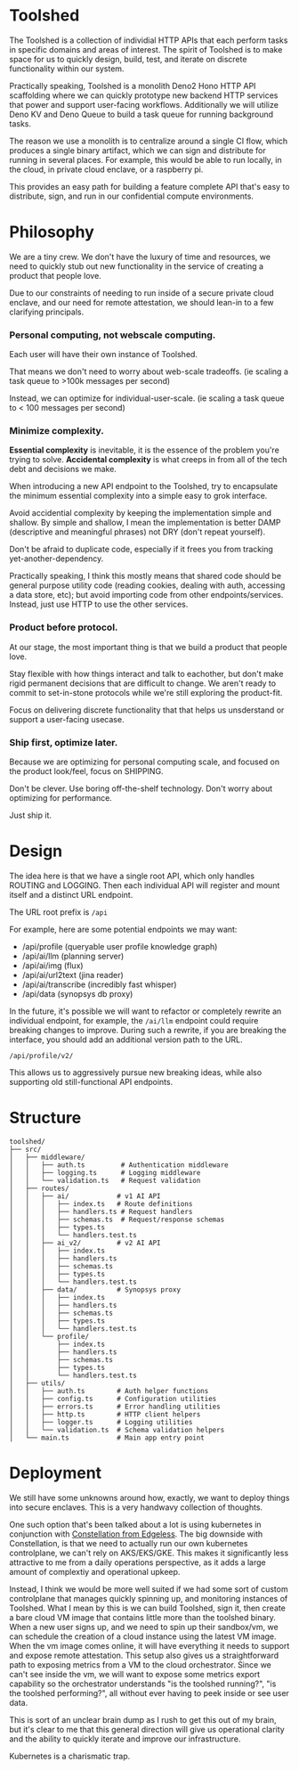 # Toolshed

The Toolshed is a collection of individial HTTP APIs that each perform tasks in specific domains and areas of interest. The spirit of Toolshed is to make space for us to quickly design, build, test, and iterate on discrete functionality within our system.

Practically speaking, Toolshed is a monolith Deno2 Hono HTTP API scaffolding where we can quickly prototype new backend HTTP services that power and support user-facing workflows. Additionally we will utilize Deno KV and Deno Queue to build a task queue for running background tasks.

The reason we use a monolith is to centralize around a single CI flow, which produces a single binary artifact, which we can sign and distribute for running in several places. For example, this would be able to run locally, in the cloud, in private cloud enclave, or a raspberry pi.

This provides an easy path for building a feature complete API that's easy to distribute, sign, and run in our confidential compute environments.

# Philosophy

We are a tiny crew. We don't have the luxury of time and resources, we need to quickly stub out new functionality in the service of creating a product that people love.

Due to our constraints of needing to run inside of a secure private cloud enclave, and our need for remote attestation, we should lean-in to a few clarifying principals.

### Personal computing, not webscale computing.

Each user will have their own instance of Toolshed.

That means we don't need to worry about web-scale tradeoffs. (ie scaling a task queue to >100k messages per second)

Instead, we can optimize for individual-user-scale. (ie scaling a task queue to < 100 messages per second)

### Minimize complexity.

**Essential complexity** is inevitable, it is the essence of the problem you're trying to solve. **Accidental complexity** is what creeps in from all of the tech debt and decisions we make.

When introducing a new API endpoint to the Toolshed, try to encapsulate the minimum essential complexity into a simple easy to grok interface.

Avoid accidential complexity by keeping the implementation simple and shallow. By simple and shallow, I mean the implementation is better DAMP (descriptive and meaningful phrases) not DRY (don't repeat yourself).

Don't be afraid to duplicate code, especially if it frees you from tracking yet-another-dependency.

Practically speaking, I think this mostly means that shared code should be general purpose utility code (reading cookies, dealing with auth, accessing a data store, etc); but avoid importing code from other endpoints/services. Instead, just use HTTP to use the other services.

### Product before protocol.

At our stage, the most important thing is that we build a product that people love.

Stay flexible with how things interact and talk to eachother, but don't make rigid permanent decisions that are difficult to change. We aren't ready to commit to set-in-stone protocols while we're still exploring the product-fit.

Focus on delivering discrete functionality that that helps us unsderstand or support a user-facing usecase.

### Ship first, optimize later.

Because we are optimizing for personal computing scale, and focused on the product look/feel, focus on SHIPPING.

Don't be clever. Use boring off-the-shelf technology. Don't worry about optimizing for performance.

Just ship it.

# Design

The idea here is that we have a single root API, which only handles ROUTING and LOGGING. Then each individual API will register and mount itself and a distinct URL endpoint.

The URL root prefix is `/api`

For example, here are some potential endpoints we may want:

- /api/profile (queryable user profile knowledge graph)
- /api/ai/llm (planning server)
- /api/ai/img (flux)
- /api/ai/url2text (jina reader)
- /api/ai/transcribe (incredibly fast whisper)
- /api/data (synopsys db proxy)

In the future, it's possible we will want to refactor or completely rewrite an individual endpoint, for example, the `/ai/llm` endpoint could require breaking changes to improve. During such a rewrite, if you are breaking the interface, you should add an additional version path to the URL.

`/api/profile/v2/`

This allows us to aggressively pursue new breaking ideas, while also supporting old still-functional API endpoints.

# Structure

```
toolshed/
├── src/
│   ├── middleware/
│   │   ├── auth.ts         # Authentication middleware
│   │   ├── logging.ts      # Logging middleware
│   │   └── validation.ts   # Request validation
│   ├── routes/
│   │   ├── ai/            # v1 AI API
│   │   │   ├── index.ts   # Route definitions
│   │   │   ├── handlers.ts # Request handlers
│   │   │   ├── schemas.ts  # Request/response schemas
│   │   │   ├── types.ts
│   │   │   └── handlers.test.ts
│   │   ├── ai_v2/         # v2 AI API
│   │   │   ├── index.ts
│   │   │   ├── handlers.ts
│   │   │   ├── schemas.ts
│   │   │   ├── types.ts
│   │   │   └── handlers.test.ts
│   │   ├── data/          # Synopsys proxy
│   │   │   ├── index.ts
│   │   │   ├── handlers.ts
│   │   │   ├── schemas.ts
│   │   │   ├── types.ts
│   │   │   └── handlers.test.ts
│   │   └── profile/
│   │       ├── index.ts
│   │       ├── handlers.ts
│   │       ├── schemas.ts
│   │       ├── types.ts
│   │       └── handlers.test.ts
│   ├── utils/
│   │   ├── auth.ts        # Auth helper functions
│   │   ├── config.ts      # Configuration utilities
│   │   ├── errors.ts      # Error handling utilities
│   │   ├── http.ts        # HTTP client helpers
│   │   ├── logger.ts      # Logging utilities
│   │   └── validation.ts  # Schema validation helpers
│   └── main.ts            # Main app entry point
```

# Deployment

We still have some unknowns around how, exactly, we want to deploy things into secure enclaves. This is a very handwavy collection of thoughts.

One such option that's been talked about a lot is using kubernetes in conjunction with [Constellation from Edgeless](https://docs.edgeless.systems/constellation). The big downside with Constellation, is that we need to actually run our own kubernetes controlplane, we can't rely on AKS/EKS/GKE. This makes it significantly less attractive to me from a daily operations perspective, as it adds a large amount of complextiy and operational upkeep.

Instead, I think we would be more well suited if we had some sort of custom controlplane that manages quickly spinning up, and monitoring instances of Toolshed. What I mean by this is we can build Toolshed, sign it, then create a bare cloud VM image that contains little more than the toolshed binary. When a new user signs up, and we need to spin up their sandbox/vm, we can schedule the creation of a cloud instance using the latest VM image. When the vm image comes online, it will have everything it needs to support and expose remote attestation. This setup also gives us a straightforward path to exposing metrics from a VM to the cloud orchestrator. Since we can't see inside the vm, we will want to expose some metrics export capability so the orchestrator understands "is the toolshed running?", "is the toolshed performing?", all without ever having to peek inside or see user data.

This is sort of an unclear brain dump as I rush to get this out of my brain, but it's clear to me that this general direction will give us operational clarity and the ability to quickly iterate and improve our infrastructure.

Kubernetes is a charismatic trap.
